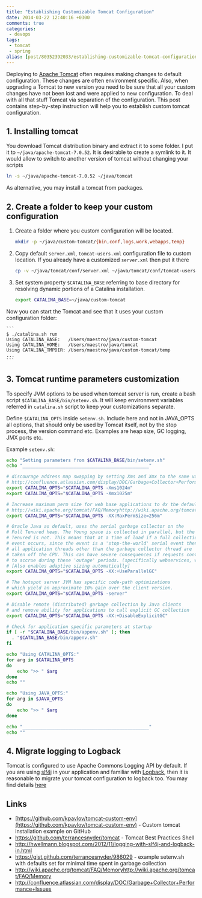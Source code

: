 ```yaml
---
title: "Establishing Customizable Tomcat Configuration"
date: 2014-03-22 12:40:16 +0300
comments: true
categories:
 - devops
tags:
 - tomcat
 - spring
alias: [post/80352392033/establishing-customizable-tomcat-configuration]
---
```


Deploying to [Apache Tomcat](http://tomcat.apache.org) often requires making changes to default configuration.
These changes are often environment specific.
Also, when upgrading a Tomcat to new version you need to be sure that all your custom changes have not been lost and were applied to new configuration.
To deal with all that stuff Tomcat via separation of the configuration.
This post contains step-by-step instruction will help you to establish custom tomcat configuration.
<!--more-->
## 1. Installing tomcat
You download Tomcat distribution binary and extract it to some folder.
I put it to `~/java/apache-tomcat-7.0.52`.
It is desirable to create a symlink to it. It would allow to switch to another version of tomcat without changing your scripts
```bash    
ln -s ~/java/apache-tomcat-7.0.52 ~/java/tomcat
```
As alternative, you may install a tomcat from packages.

## 2. Create a folder to keep your custom configuration

1. Create a folder where you custom configuration will be located.

    ```bash
    mkdir -p ~/java/custom-tomcat/{bin,conf,logs,work,webapps,temp}
    ```
2. Copy default `server.xml`, `tomcat-users.xml` configuration file to custom location. If you already have a customized `server.xml` then put it there

    ```bash    
	cp -v ~/java/tomcat/conf/server.xml ~/java/tomcat/conf/tomcat-users.xml ~/java/custom-tomcat/conf/[](null)
    ```
3. Set system property `$CATALINA_BASE` referring to base directory for resolving dynamic portions of a Catalina installation.

    ```bash   
    export CATALINA_BASE=~/java/custom-tomcat
    ```
Now you can start the Tomcat and see that it uses your custom configuration folder:

    ```
    $ ./catalina.sh run
    Using CATALINA_BASE:   /Users/maestro/java/custom-tomcat
    Using CATALINA_HOME:   /Users/maestro/java/tomcat
    Using CATALINA_TMPDIR: /Users/maestro/java/custom-tomcat/temp
    ...
    ```

## 3. Tomcat runtime parameters customization

To specify JVM options to be used when tomcat server is run, create a bash script `$CATALINA_BASE/bin/setenv.sh`. It will keep environment variables referred in `catalina.sh` script to keep your customizations separate.

Define `$CATALINA_OPTS` inside `setenv.sh`.  Include here and not in JAVA_OPTS all options, that should only be used by Tomcat itself, not by the stop process, the version command etc. Examples are heap size, GC logging, JMX ports etc.

Example `setenv.sh`:

```bash
echo "Setting parameters from $CATALINA_BASE/bin/setenv.sh"
echo "_______________________________________________"

# discourage address map swapping by setting Xms and Xmx to the same value
# http://confluence.atlassian.com/display/DOC/Garbage+Collector+Performance+Issues
export CATALINA_OPTS="$CATALINA_OPTS -Xms1024m"
export CATALINA_OPTS="$CATALINA_OPTS -Xmx1025m"

# Increase maximum perm size for web base applications to 4x the default amount
# http://wiki.apache.org/tomcat/FAQ/Memoryhttp://wiki.apache.org/tomcat/FAQ/Memory
export CATALINA_OPTS="$CATALINA_OPTS -XX:MaxPermSize=256m"

# Oracle Java as default, uses the serial garbage collector on the
# Full Tenured heap. The Young space is collected in parallel, but the
# Tenured is not. This means that at a time of load if a full collection
# event occurs, since the event is a 'stop-the-world' serial event then
# all application threads other than the garbage collector thread are
# taken off the CPU. This can have severe consequences if requests continue
# to accrue during these 'outage' periods. (specifically webservices, webapps)
# [Also enables adaptive sizing automatically]
export CATALINA_OPTS="$CATALINA_OPTS -XX:+UseParallelGC"

# The hotspot server JVM has specific code-path optimizations
# which yield an approximate 10% gain over the client version.
export CATALINA_OPTS="$CATALINA_OPTS -server"

# Disable remote (distributed) garbage collection by Java clients
# and remove ability for applications to call explicit GC collection
export CATALINA_OPTS="$CATALINA_OPTS -XX:+DisableExplicitGC"

# Check for application specific parameters at startup
if [ -r "$CATALINA_BASE/bin/appenv.sh" ]; then
  . "$CATALINA_BASE/bin/appenv.sh"
fi

echo "Using CATALINA_OPTS:"
for arg in $CATALINA_OPTS
do
    echo ">> " $arg
done
echo ""

echo "Using JAVA_OPTS:"
for arg in $JAVA_OPTS
do
    echo ">> " $arg
done

echo "_______________________________________________"
echo ""
```

## 4. Migrate logging to Logback

Tomcat is configured to use Apache Commons Logging API by default.
If you are using [slf4j][slf4j] in your application and familiar with [Logback][logback], then it is reasonable to migrate your tomcat configuration to logback too. You may find details [here](http://hwellmann.blogspot.com/2012/11/logging-with-slf4j-and-logback-in.html)

## Links

- [https://github.com/kpavlov/tomcat-custom-env](https://github.com/kpavlov/tomcat-custom-env) - Custom tomcat installation example on GitHub
- https://github.com/terrancesnyder/tomcat - Tomcat Best Practices Shell
- http://hwellmann.blogspot.com/2012/11/logging-with-slf4j-and-logback-in.html
- https://gist.github.com/terrancesnyder/986029 - example setenv.sh with defaults set for minimal time spent in garbage collection
- http://wiki.apache.org/tomcat/FAQ/Memoryhttp://wiki.apache.org/tomcat/FAQ/Memory
- http://confluence.atlassian.com/display/DOC/Garbage+Collector+Performance+Issues

[slf4j]: http://slf4j.org
[logback]: http://logback.qos.ch
